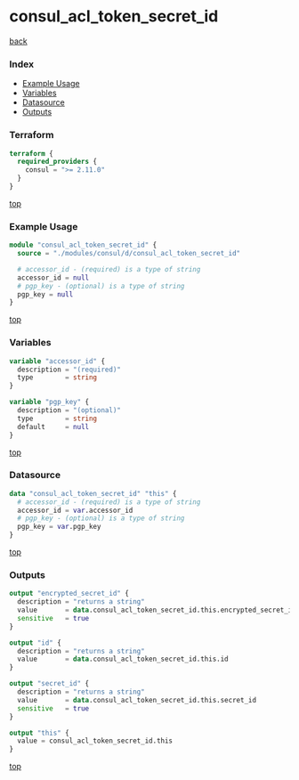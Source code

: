 # consul_acl_token_secret_id

[back](../consul.md)

### Index

- [Example Usage](#example-usage)
- [Variables](#variables)
- [Datasource](#datasource)
- [Outputs](#outputs)

### Terraform

```terraform
terraform {
  required_providers {
    consul = ">= 2.11.0"
  }
}
```

[top](#index)

### Example Usage

```terraform
module "consul_acl_token_secret_id" {
  source = "./modules/consul/d/consul_acl_token_secret_id"

  # accessor_id - (required) is a type of string
  accessor_id = null
  # pgp_key - (optional) is a type of string
  pgp_key = null
}
```

[top](#index)

### Variables

```terraform
variable "accessor_id" {
  description = "(required)"
  type        = string
}

variable "pgp_key" {
  description = "(optional)"
  type        = string
  default     = null
}
```

[top](#index)

### Datasource

```terraform
data "consul_acl_token_secret_id" "this" {
  # accessor_id - (required) is a type of string
  accessor_id = var.accessor_id
  # pgp_key - (optional) is a type of string
  pgp_key = var.pgp_key
}
```

[top](#index)

### Outputs

```terraform
output "encrypted_secret_id" {
  description = "returns a string"
  value       = data.consul_acl_token_secret_id.this.encrypted_secret_id
  sensitive   = true
}

output "id" {
  description = "returns a string"
  value       = data.consul_acl_token_secret_id.this.id
}

output "secret_id" {
  description = "returns a string"
  value       = data.consul_acl_token_secret_id.this.secret_id
  sensitive   = true
}

output "this" {
  value = consul_acl_token_secret_id.this
}
```

[top](#index)